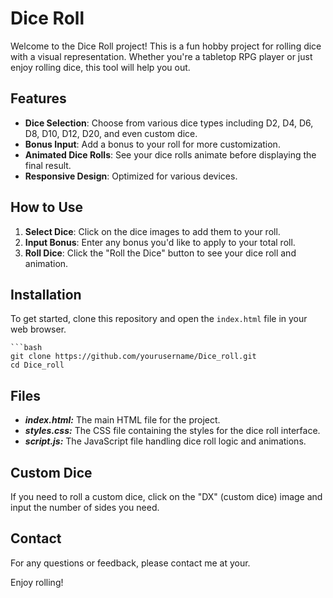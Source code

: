 # Dice Roll

Welcome to the Dice Roll project! This is a fun hobby project for rolling dice with a visual representation. Whether you're a tabletop RPG player or just enjoy rolling dice, this tool will help you out.

## Features

- **Dice Selection**: Choose from various dice types including D2, D4, D6, D8, D10, D12, D20, and even custom dice.
- **Bonus Input**: Add a bonus to your roll for more customization.
- **Animated Dice Rolls**: See your dice rolls animate before displaying the final result.
- **Responsive Design**: Optimized for various devices.

## How to Use

1. **Select Dice**: Click on the dice images to add them to your roll.
2. **Input Bonus**: Enter any bonus you'd like to apply to your total roll.
3. **Roll Dice**: Click the "Roll the Dice" button to see your dice roll and animation.

## Installation
To get started, clone this repository and open the `index.html` file in your web browser.

    ```bash
    git clone https://github.com/yourusername/Dice_roll.git
    cd Dice_roll

## Files
- ***index.html:*** The main HTML file for the project.
- ***styles.css:*** The CSS file containing the styles for the dice roll interface.
- ***script.js:*** The JavaScript file handling dice roll logic and animations.

## Custom Dice
If you need to roll a custom dice, click on the "DX" (custom dice) image and input the number of sides you need.

## Contact
For any questions or feedback, please contact me at your.

Enjoy rolling!